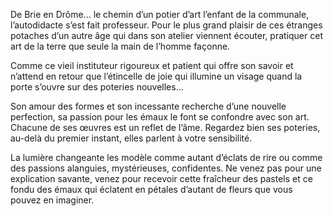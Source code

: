 
De Brie en Drôme... le chemin d’un potier d’art l’enfant de la communale, l’autodidacte s’est fait professeur. Pour le plus grand plaisir de ces étranges potaches d’un autre âge qui dans son atelier viennent écouter, pratiquer cet art de la terre que seule la main de l’homme façonne.

Comme ce vieil instituteur rigoureux et patient qui offre son savoir et n’attend en retour que l’étincelle de joie qui illumine un visage quand la porte s’ouvre sur des poteries nouvelles...

Son amour des formes et son incessante recherche d’une nouvelle perfection, sa passion pour les émaux le font se confondre avec son art. Chacune de ses œuvres est un reflet de l’âme. Regardez bien ses poteries, au-delà du premier instant, elles parlent à votre sensibilité.

La lumière changeante les modèle comme autant d’éclats de rire ou comme des passions alanguies,  mystérieuses, confidentes. Ne venez pas pour une explication savante, venez pour recevoir cette fraîcheur des pastels et ce fondu des émaux qui éclatent en pétales d’autant de fleurs que vous pouvez en imaginer.
